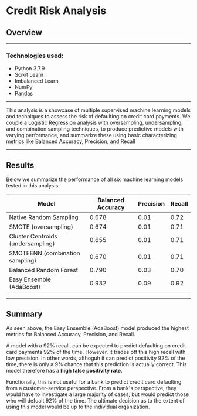 # Credit Risk Analysis

## Overview
____
### Technologies used:

- Python 3.7.9
- Scikit Learn
- Imbalanced Learn
- NumPy
- Pandas

____

This analysis is a showcase of multiple supervised machine learning models and techniques to assess the risk of defaulting on credit card payments. We couple a Logistic Regression analysis with oversampling, undersampling, and combination sampling techniques, to produce predictive models with varying performance, and summarize these using basic characterizing metrics like Balanced Accuracy, Precision, and Recall
____
## Results

Below we summarize the performance of all six machine learning models tested in this analysis:

| Model                             | Balanced Accuracy | Precision | Recall |
|-----------------------------------|-------------------|-----------|--------|
| Native Random Sampling            | 0.678             | 0.01      | 0.72   |
| SMOTE (oversampling)              | 0.674             | 0.01      | 0.71   |
| Cluster Centroids (undersampling) | 0.655             | 0.01      | 0.71   |
| SMOTEENN (combination sampling)   | 0.670             | 0.01      | 0.71   |
| Balanced Random Forest            | 0.790             | 0.03      | 0.70   |
| Easy Ensemble (AdaBoost)          | 0.932             | 0.09      | 0.92   |

_____

## Summary

As seen above, the Easy Ensemble (AdaBoost) model produced the highest metrics for Balanced Accuracy, Precision, and Recall. 

A model with a 92% recall, can be expected to predict defaulting on credit card payments 92% of the time. However, it trades off this high recall with low precision. In other words, althoguh it can predict positivity 92% of the time, there is only a 9% chance that this prediction is actually correct. This model therefore has a **high false positivity rate**. 

Functionally, this is not useful for a bank to predict credit card defaulting from a customer-service perspective. From a bank's perspective, they would have to investigate a large majority of cases, but would predict those who will defualt 92% of the time. The ultimate decision as to the extent of using this model would be up to the individual organization.